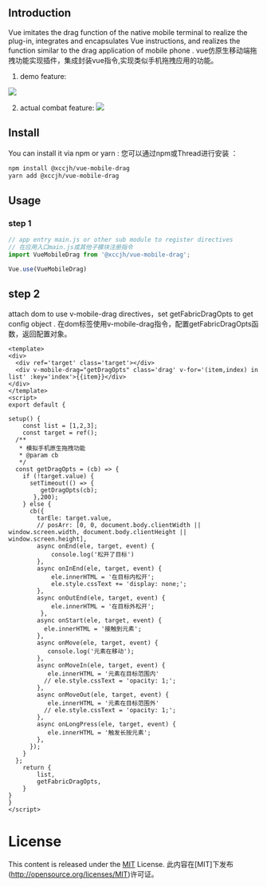 ## Introduction

Vue imitates the drag function of the native mobile terminal to realize the plug-in, integrates and encapsulates Vue instructions, and realizes the function similar to the drag application of mobile phone .
vue仿原生移动端拖拽功能实现插件，集成封装vue指令,实现类似手机拖拽应用的功能。

1. demo feature:

![]('https://xccjhzjh.oss-cn-hongkong.aliyuncs.com/xccjh-images/drag-demo.gif')

2. actual combat feature:
![]('https://xccjhzjh.oss-cn-hongkong.aliyuncs.com/xccjh-images/drag.gif')

## Install

You can install it via npm or yarn :
您可以通过npm或Thread进行安装 ：

```html
npm install @xccjh/vue-mobile-drag
yarn add @xccjh/vue-mobile-drag
```

## Usage

### step 1
```js 
// app entry main.js or other sub module to register directives
// 在应用入口main.js或其他子模块注册指令
import VueMobileDrag from '@xccjh/vue-mobile-drag';

Vue.use(VueMobileDrag)
```

## step 2
attach dom to use v-mobile-drag directives，set getFabricDragOpts to get config object .
在dom标签使用v-mobile-drag指令，配置getFabricDragOpts函数，返回配置对象。
```vue
<template>
<div>
  <div ref='target' class='target'></div>
  <div v-mobile-drag="getDragOpts" class='drag' v-for='(item,index) in list' :key='index'>{{item}}</div>
</div>
</template>
<script>
export default {

setup() {
    const list = [1,2,3];
    const target = ref();
  /**
   * 模拟手机原生拖拽功能
   * @param cb
   */
  const getDragOpts = (cb) => {
    if (!target.value) {
      setTimeout(() => {
         getDragOpts(cb);
       },200);
    } else {
      cb({
        tarEle: target.value,
        // posArr: [0, 0, document.body.clientWidth || window.screen.width, document.body.clientHeight || window.screen.height],
        async onEnd(ele, target, event) {
            console.log('松开了目标')
        },
        async onInEnd(ele, target, event) {
            ele.innerHTML = '在目标内松开';
            ele.style.cssText += 'display: none;';
        },
        async onOutEnd(ele, target, event) {
            ele.innerHTML = '在目标外松开';
         },
        async onStart(ele, target, event) {
          ele.innerHTML = '接触到元素';
        },
        async onMove(ele, target, event) {
           console.log('元素在移动');
        },
        async onMoveIn(ele, target, event) {
           ele.innerHTML = '元素在目标范围内'
          // ele.style.cssText = 'opacity: 1;';
        },
        async onMoveOut(ele, target, event) {
           ele.innerHTML = '元素在目标范围外'
          // ele.style.cssText = 'opacity: 1;';
        },
        async onLongPress(ele, target, event) {
           ele.innerHTML = '触发长按元素';
        },
      });
    }
  };
    return {
        list,
        getFabricDragOpts,
    }
}
}
</script>
```

# License
This content is released under the [MIT](http://opensource.org/licenses/MIT) License.
此内容在[MIT]下发布(http://opensource.org/licenses/MIT)许可证。
